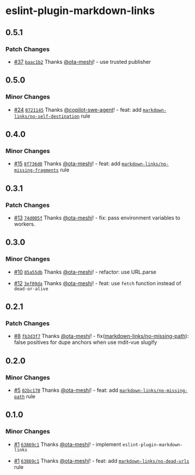 # eslint-plugin-markdown-links

## 0.5.1

### Patch Changes

- [#37](https://github.com/ota-meshi/eslint-plugin-markdown-links/pull/37) [`baac1b2`](https://github.com/ota-meshi/eslint-plugin-markdown-links/commit/baac1b2fc5551f5d52dc1d623f479568f5601e53) Thanks [@ota-meshi](https://github.com/ota-meshi)! - use trusted publisher

## 0.5.0

### Minor Changes

- [#24](https://github.com/ota-meshi/eslint-plugin-markdown-links/pull/24) [`0721145`](https://github.com/ota-meshi/eslint-plugin-markdown-links/commit/0721145d8cd37556b23a81753028fbf25e583017) Thanks [@copilot-swe-agent](https://github.com/apps/copilot-swe-agent)! - feat: add [`markdown-links/no-self-destination`](https://ota-meshi.github.io/eslint-plugin-markdown-links/rules/no-self-destination.html) rule

## 0.4.0

### Minor Changes

- [#15](https://github.com/ota-meshi/eslint-plugin-markdown-links/pull/15) [`8f736d0`](https://github.com/ota-meshi/eslint-plugin-markdown-links/commit/8f736d0589e91cbe60b84ed35662c8e30588d484) Thanks [@ota-meshi](https://github.com/ota-meshi)! - feat: add [`markdown-links/no-missing-fragments`](https://ota-meshi.github.io/eslint-plugin-markdown-links/rules/no-missing-fragments.html) rule

## 0.3.1

### Patch Changes

- [#13](https://github.com/ota-meshi/eslint-plugin-markdown-links/pull/13) [`74d005f`](https://github.com/ota-meshi/eslint-plugin-markdown-links/commit/74d005fa53cb2e307db321107879d5d30463e2f7) Thanks [@ota-meshi](https://github.com/ota-meshi)! - fix: pass environment variables to workers.

## 0.3.0

### Minor Changes

- [#10](https://github.com/ota-meshi/eslint-plugin-markdown-links/pull/10) [`85a55db`](https://github.com/ota-meshi/eslint-plugin-markdown-links/commit/85a55dbc8d21d4e6c5a8147733743322f8bf11b2) Thanks [@ota-meshi](https://github.com/ota-meshi)! - refactor: use URL.parse

- [#12](https://github.com/ota-meshi/eslint-plugin-markdown-links/pull/12) [`3ef09da`](https://github.com/ota-meshi/eslint-plugin-markdown-links/commit/3ef09daa99958e347f616c98be56a58d43f94004) Thanks [@ota-meshi](https://github.com/ota-meshi)! - feat: use `fetch` function instead of `dead-or-alive`

## 0.2.1

### Patch Changes

- [#8](https://github.com/ota-meshi/eslint-plugin-markdown-links/pull/8) [`fb3d3f7`](https://github.com/ota-meshi/eslint-plugin-markdown-links/commit/fb3d3f770d4d4995ae4fb2820bfc9e47f9563fb4) Thanks [@ota-meshi](https://github.com/ota-meshi)! - fix([markdown-links/no-missing-path](https://ota-meshi.github.io/eslint-plugin-markdown-links/rules/no-missing-path.html)): false positives for dupe anchors when use mdit-vue slugify

## 0.2.0

### Minor Changes

- [#5](https://github.com/ota-meshi/eslint-plugin-markdown-links/pull/5) [`02bc170`](https://github.com/ota-meshi/eslint-plugin-markdown-links/commit/02bc1704ed8f32d4ca2c766218e5a368b3219ed5) Thanks [@ota-meshi](https://github.com/ota-meshi)! - feat: add [`markdown-links/no-missing-path`](https://ota-meshi.github.io/eslint-plugin-markdown-links/rules/no-missing-path.html) rule

## 0.1.0

### Minor Changes

- [#1](https://github.com/ota-meshi/eslint-plugin-markdown-links/pull/1) [`63869c1`](https://github.com/ota-meshi/eslint-plugin-markdown-links/commit/63869c1d8b6a2644b90578f228a7393518922768) Thanks [@ota-meshi](https://github.com/ota-meshi)! - implement `eslint-plugin-markdown-links`

- [#1](https://github.com/ota-meshi/eslint-plugin-markdown-links/pull/1) [`63869c1`](https://github.com/ota-meshi/eslint-plugin-markdown-links/commit/63869c1d8b6a2644b90578f228a7393518922768) Thanks [@ota-meshi](https://github.com/ota-meshi)! - feat: add [`markdown-links/no-dead-urls`](https://ota-meshi.github.io/eslint-plugin-markdown-links/rules/no-dead-urls.html) rule
